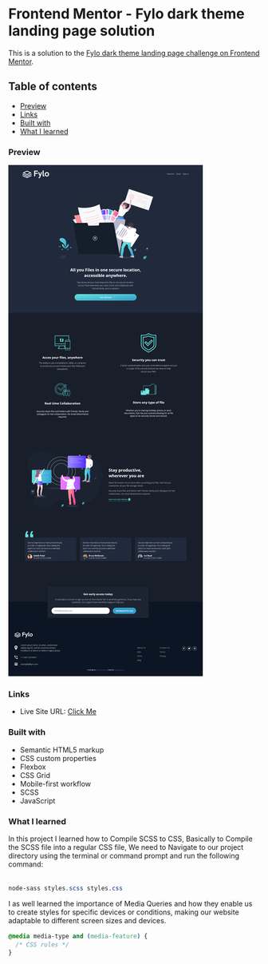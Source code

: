 # Frontend Mentor - Fylo dark theme landing page solution

This is a solution to the [Fylo dark theme landing page challenge on Frontend Mentor](https://www.frontendmentor.io/challenges/fylo-dark-theme-landing-page-5ca5f2d21e82137ec91a50fd).

## Table of contents

- [Preview](#Preview)
- [Links](#links)
- [Built with](#built-with)
- [What I learned](#what-i-learned)

### Preview

![](./design/project.png)

### Links

- Live Site URL: [Click Me](https://sean365-bit.github.io/Fylo.github.io/)

### Built with

- Semantic HTML5 markup
- CSS custom properties
- Flexbox
- CSS Grid
- Mobile-first workflow
- SCSS
- JavaScript

### What I learned

In this project I learned how to Compile SCSS to CSS, Basically to Compile the SCSS file into a regular CSS file, We need to Navigate to our project directory using the terminal or command prompt and run the following command:

```SCSS

node-sass styles.scss styles.css

```

I as well learned the importance of Media Queries and how they enable us to create styles for specific devices or conditions, making our website adaptable to different screen sizes and devices.

```css
@media media-type and (media-feature) {
  /* CSS rules */
}
```

